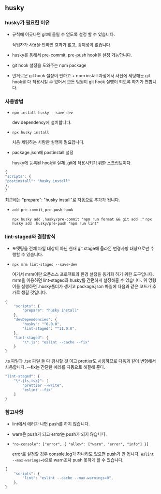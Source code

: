 ## husky

### husky가 필요한 이유

- 규칙에 어긋나면 git에 올릴 수 없도록 설정 할 수 있습니다.

  작업자가 사용을 안하면 효과가 없고, 강제성이 없습니다.

- husky를 통해서 pre-commit, pre-push hook을 설정 가능합니다.

- git hook 설정을 도와주는 npm package

- 번거로운 git hook 설정이 편하고 + npm install 과정에서 사전에 세팅해둔 git hook을 다 적용시킬 수 있어서 모든 팀원이 git hook 실행이 되도록 하기가 편합니다.

### 사용방법

- `npm install husky --save-dev`

  dev dependency에 설치합니다.

- `npx husky install`

  처음 세팅하는 사람만 실행이 필요합니다.

- package.json에 postinstall 설정

  husky에 등록된 hook을 실제 .git에 적용시키기 위한 스크립트이다.

```js
{
"scripts": {
"postinstall": "husky install"
},
}
```

최근에는 "prepare": "husky install"로 자동으로 추가가 됩니다.

- `add pre-commit`, `pre-push hook`

  `npx husky add .husky/pre-commit "npm run format && git add ."`
  `npx husky add .husky/pre-push "npm run lint"`

### lint-staged와 결합방식

- 포맷팅을 전체 파일 대상이 아닌 현재 git stage에 올라온 변경사항 대상으로만 수행할 수 있습니다.

- `npx mrm lint-staged --save-dev`

  여기서 mrm이란 오픈소스 프로젝트의 환경 설정을 동기화 하기 위한 도구입니다.
  mrm을 이용하면 lint-staged와 husky를 간편하게 설정해줄 수 있습니다.
  위 명령어를 실행하면 .husky폴더가 생기고 package.json 파일에 다음과 같은 코드가 추가로 생길 것입니다.

```jsx
{
    "scripts": {
        "prepare": "husky install"
    },
    "devDependencies": {
        "husky": "^6.0.0",
        "lint-staged": "^11.0.0",
    },
    "lint-staged": {
        "\*.js": "eslint --cache --fix"
    }
}
```

.ts 파일과 .tsx 파일 둘 다 검사할 것 이고 prettier도 사용하므로 다음과 같이 변형해서 사용합니다.
--fix는 간단한 에러를 자동으로 해결해 준다.

```jsx
"lint-staged": {
    "\*.{ts,tsx}": [
        "prettier --write",
        "eslint --fix"
    ]
}
```

### 참고사항

- lint에서 에러가 나면 push를 하지 않습니다.

- warn은 push가 되고 error는 push가 되지 않습니다.

- `"no-console": ["error", { "allow": ["warn", "error", "info"] }]`

  error로 설정할 경우 console.log가 하나라도 있으면 push가 안 됩니다.
  `eslint --max-warings=0`으로 warn조차 push 못하게 할 수 있습니다.

```js
{
    "scripts": {
        "lint": "eslint --cache --max-warnings=0",
    },
}
```
